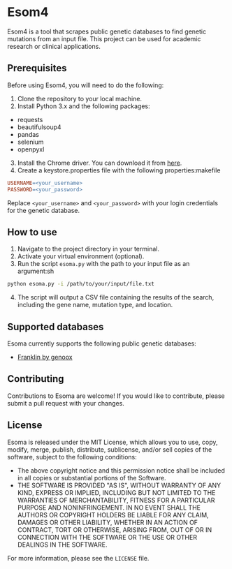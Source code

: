 # Esom4
Esom4 is a tool that scrapes public genetic databases to find genetic mutations from an input file. This project can be used for academic research or clinical applications.
## Prerequisites
Before using Esom4, you will need to do the following:
1. Clone the repository to your local machine.
2. Install Python 3.x and the following packages:
- requests
- beautifulsoup4
- pandas
- selenium
- openpyxl
3. Install the Chrome driver. You can download it from [here](https://sites.google.com/chromium.org/driver/).
4. Create a keystore.properties file with the following properties:makefile
```makefile
USERNAME=<your_username>
PASSWORD=<your_password>
```
Replace `<your_username>` and `<your_password>` with your login credentials for the genetic database.
## How to use
1. Navigate to the project directory in your terminal.
2. Activate your virtual environment (optional).
3. Run the script `esoma.py` with the path to your input file as an argument:sh
```sh
python esoma.py -i /path/to/your/input/file.txt
```
4. The script will output a CSV file containing the results of the search, including the gene name, mutation type, and location.
## Supported databases
Esoma currently supports the following public genetic databases:
- [Franklin by genoox](https://franklin.genoox.com/clinical-db/home)
## Contributing
Contributions to Esoma are welcome! If you would like to contribute, please submit a pull request with your changes.
## License
Esoma is released under the MIT License, which allows you to use, copy, modify, merge, publish, distribute, sublicense, and/or sell copies of the software, subject to the following conditions:
- The above copyright notice and this permission notice shall be included in all
copies or substantial portions of the Software.
- THE SOFTWARE IS PROVIDED "AS IS", WITHOUT WARRANTY OF ANY KIND, EXPRESS OR IMPLIED, INCLUDING BUT NOT LIMITED TO THE WARRANTIES OF MERCHANTABILITY, FITNESS FOR A PARTICULAR PURPOSE AND NONINFRINGEMENT. IN NO EVENT SHALL THE AUTHORS OR COPYRIGHT HOLDERS BE LIABLE FOR ANY CLAIM, DAMAGES OR OTHER LIABILITY, WHETHER IN AN ACTION OF CONTRACT, TORT OR OTHERWISE, ARISING FROM, OUT OF OR IN CONNECTION WITH THE SOFTWARE OR THE USE OR OTHER DEALINGS IN THE SOFTWARE.

For more information, please see the ```LICENSE``` file.
